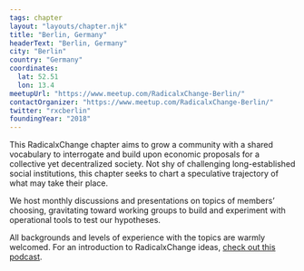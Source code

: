 ```yaml
---
tags: chapter
layout: "layouts/chapter.njk"
title: "Berlin, Germany"
headerText: "Berlin, Germany"
city: "Berlin"
country: "Germany"
coordinates:
  lat: 52.51
  lon: 13.4
meetupUrl: "https://www.meetup.com/RadicalxChange-Berlin/"
contactOrganizer: "https://www.meetup.com/RadicalxChange-Berlin/"
twitter: "rxcberlin"
foundingYear: "2018"
---
```


This RadicalxChange chapter aims to grow a community with a shared vocabulary to interrogate and build upon economic proposals for a collective yet decentralized society. Not shy of challenging long-established social institutions, this chapter seeks to chart a speculative trajectory of what may take their place.

We host monthly discussions and presentations on topics of members’ choosing, gravitating toward working groups to build and experiment with operational tools to test our hypotheses.

All backgrounds and levels of experience with the topics are warmly welcomed. For an introduction to RadicalxChange ideas, [check out this podcast](https://80000hours.org/podcast/episodes/glen-weyl-radically-reforming-capitalism-and-democracy/).
